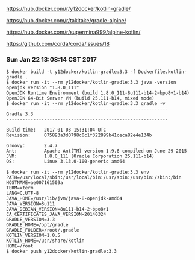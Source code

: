 
https://hub.docker.com/r/y12docker/kotlin-gradle/

https://hub.docker.com/r/takitake/gradle-alpine/

https://hub.docker.com/r/supermina999/alpine-kotlin/

https://github.com/corda/corda/issues/18

### Sun Jan 22 13:08:14 CST 2017

```
$ docker build -t y12docker/kotlin-gradle:3.3 -f Dockerfile.kotlin-gradle .
$ docker run -it --rm y12docker/kotlin-gradle:3.3 java -version
openjdk version "1.8.0_111"
OpenJDK Runtime Environment (build 1.8.0_111-8u111-b14-2~bpo8+1-b14)
OpenJDK 64-Bit Server VM (build 25.111-b14, mixed mode)
$ docker run -it --rm y12docker/kotlin-gradle:3.3 gradle -v
------------------------------------------------------------
Gradle 3.3
------------------------------------------------------------

Build time:   2017-01-03 15:31:04 UTC
Revision:     075893a3d0798c0c1f322899b41ceca82e4e134b

Groovy:       2.4.7
Ant:          Apache Ant(TM) version 1.9.6 compiled on June 29 2015
JVM:          1.8.0_111 (Oracle Corporation 25.111-b14)
OS:           Linux 3.13.0-100-generic amd64

$ docker run -it --rm y12docker/kotlin-gradle:3.3 env
PATH=/usr/local/sbin:/usr/local/bin:/usr/sbin:/usr/bin:/sbin:/bin
HOSTNAME=ae007161509a
TERM=xterm
LANG=C.UTF-8
JAVA_HOME=/usr/lib/jvm/java-8-openjdk-amd64
JAVA_VERSION=8u111
JAVA_DEBIAN_VERSION=8u111-b14-2~bpo8+1
CA_CERTIFICATES_JAVA_VERSION=20140324
GRADLE_VERSION=3.3
GRADLE_HOME=/opt/gradle
GRADLE_FOLDER=/root/.gradle
KOTLIN_VERSION=1.0.5
KOTLIN_HOME=/usr/share/kotlin
HOME=/root
$ docker push y12docker/kotlin-gradle:3.3
```
